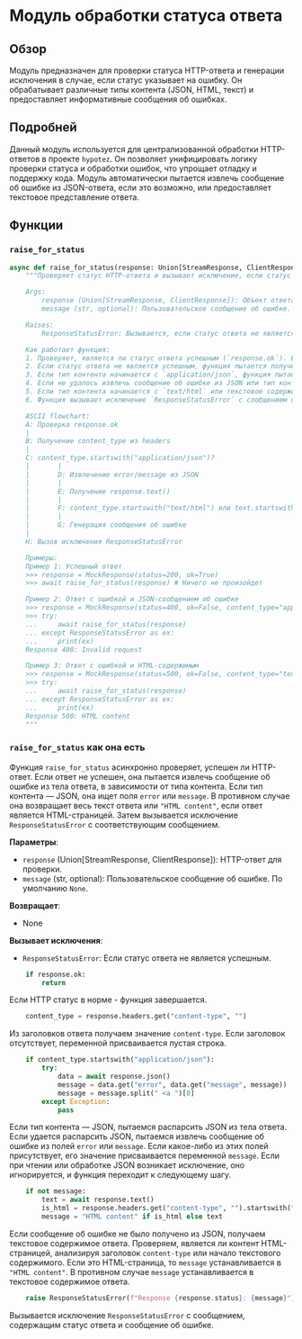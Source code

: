 # Модуль обработки статуса ответа

## Обзор

Модуль предназначен для проверки статуса HTTP-ответа и генерации исключения в случае, если статус указывает на ошибку. Он обрабатывает различные типы контента (JSON, HTML, текст) и предоставляет информативные сообщения об ошибках.

## Подробней

Данный модуль используется для централизованной обработки HTTP-ответов в проекте `hypotez`. Он позволяет унифицировать логику проверки статуса и обработки ошибок, что упрощает отладку и поддержку кода. Модуль автоматически пытается извлечь сообщение об ошибке из JSON-ответа, если это возможно, или предоставляет текстовое представление ответа.

## Функции

### `raise_for_status`

```python
async def raise_for_status(response: Union[StreamResponse, ClientResponse], message: str = None):
    """Проверяет статус HTTP-ответа и вызывает исключение, если статус указывает на ошибку.

    Args:
        response (Union[StreamResponse, ClientResponse]): Объект ответа, который может быть либо `StreamResponse`, либо `ClientResponse` из библиотеки `aiohttp`.
        message (str, optional): Пользовательское сообщение об ошибке. Если не указано, функция попытается извлечь сообщение из тела ответа. По умолчанию `None`.

    Raises:
        ResponseStatusError: Вызывается, если статус ответа не является успешным (response.ok == False). Содержит сообщение об ошибке, полученное из тела ответа (если возможно) или сгенерированное на основе текстового содержимого ответа.

    Как работает функция:
    1. Проверяет, является ли статус ответа успешным (`response.ok`). Если да, функция завершает свою работу.
    2. Если статус ответа не является успешным, функция пытается получить тип контента из заголовков ответа.
    3. Если тип контента начинается с `application/json`, функция пытается извлечь сообщение об ошибке из JSON-тела ответа. Если в JSON есть поле `error` или `message`, его значение используется в качестве сообщения об ошибке.
    4. Если не удалось извлечь сообщение об ошибке из JSON или тип контента не `application/json`, функция получает текстовое содержимое ответа.
    5. Если тип контента начинается с `text/html` или текстовое содержимое начинается с `<!DOCTYPE`, сообщение об ошибке устанавливается как `"HTML content"`. В противном случае используется текстовое содержимое ответа.
    6. Функция вызывает исключение `ResponseStatusError` с сообщением об ошибке и статусом ответа.

    ASCII flowchart:
    A: Проверка response.ok
    |
    B: Получение content_type из headers
    |
    C: content_type.startswith("application/json")?
    |       |
    |       D: Извлечение error/message из JSON
    |       |
    |       E: Получение response.text()
    |       |
    |       F: content_type.startswith("text/html") или text.startswith("<!DOCTYPE")
    |       |
    |       G: Генерация сообщения об ошибке
    |
    H: Вызов исключения ResponseStatusError

    Примеры:
    Пример 1: Успешный ответ
    >>> response = MockResponse(status=200, ok=True)
    >>> await raise_for_status(response) # Ничего не произойдет

    Пример 2: Ответ с ошибкой и JSON-сообщением об ошибке
    >>> response = MockResponse(status=400, ok=False, content_type="application/json", json_data={"error": "Invalid request"})
    >>> try:
    ...     await raise_for_status(response)
    ... except ResponseStatusError as ex:
    ...     print(ex)
    Response 400: Invalid request

    Пример 3: Ответ с ошибкой и HTML-содержимым
    >>> response = MockResponse(status=500, ok=False, content_type="text/html", text="<!DOCTYPE html><html>...</html>")
    >>> try:
    ...     await raise_for_status(response)
    ... except ResponseStatusError as ex:
    ...     print(ex)
    Response 500: HTML content
    """
```

### `raise_for_status` как она есть

Функция `raise_for_status` асинхронно проверяет, успешен ли HTTP-ответ. Если ответ не успешен, она пытается извлечь сообщение об ошибке из тела ответа, в зависимости от типа контента. Если тип контента — JSON, она ищет поля `error` или `message`. В противном случае она возвращает весь текст ответа или `"HTML content"`, если ответ является HTML-страницей. Затем вызывается исключение `ResponseStatusError` с соответствующим сообщением.

**Параметры**:
- `response` (Union[StreamResponse, ClientResponse]): HTTP-ответ для проверки.
- `message` (str, optional): Пользовательское сообщение об ошибке. По умолчанию `None`.

**Возвращает**:
- None

**Вызывает исключения**:
- `ResponseStatusError`: Если статус ответа не является успешным.

```python
    if response.ok:
        return
```

Если HTTP статус в норме - функция завершается.

```python
    content_type = response.headers.get("content-type", "")
```

Из заголовков ответа получаем значение `content-type`. Если заголовок отсутствует, переменной присваивается пустая строка.

```python
    if content_type.startswith("application/json"):
        try:
            data = await response.json()
            message = data.get("error", data.get("message", message))
            message = message.split(" <a ")[0]
        except Exception:
            pass
```

Если тип контента — JSON, пытаемся распарсить JSON из тела ответа.  Если удается распарсить JSON, пытаемся извлечь сообщение об ошибке из полей `error` или `message`. Если какое-либо из этих полей присутствует, его значение присваивается переменной `message`.
Если при чтении или обработке JSON возникает исключение, оно игнорируется, и функция переходит к следующему шагу.

```python
    if not message:
        text = await response.text()
        is_html = response.headers.get("content-type", "").startswith("text/html") or text.startswith("<!DOCTYPE")
        message = "HTML content" if is_html else text
```

Если сообщение об ошибке не было получено из JSON, получаем текстовое содержимое ответа. Проверяем, является ли контент HTML-страницей, анализируя заголовок `content-type` или начало текстового содержимого. Если это HTML-страница, то `message` устанавливается в `"HTML content"`. В противном случае `message` устанавливается в текстовое содержимое ответа.

```python
    raise ResponseStatusError(f"Response {response.status}: {message}")
```

Вызывается исключение `ResponseStatusError` с сообщением, содержащим статус ответа и сообщение об ошибке.